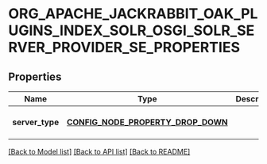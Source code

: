 # ORG_APACHE_JACKRABBIT_OAK_PLUGINS_INDEX_SOLR_OSGI_SOLR_SERVER_PROVIDER_SE_PROPERTIES

## Properties
Name | Type | Description | Notes
------------ | ------------- | ------------- | -------------
**server_type** | [**CONFIG_NODE_PROPERTY_DROP_DOWN**](configNodePropertyDropDown.md) |  | [optional] [default to null]

[[Back to Model list]](../README.md#documentation-for-models) [[Back to API list]](../README.md#documentation-for-api-endpoints) [[Back to README]](../README.md)


